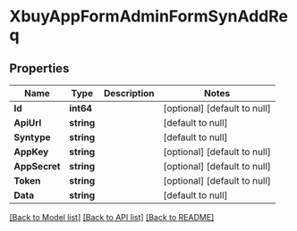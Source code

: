 # XbuyAppFormAdminFormSynAddReq

## Properties
Name | Type | Description | Notes
------------ | ------------- | ------------- | -------------
**Id** | **int64** |  | [optional] [default to null]
**ApiUrl** | **string** |  | [default to null]
**Syntype** | **string** |  | [default to null]
**AppKey** | **string** |  | [optional] [default to null]
**AppSecret** | **string** |  | [optional] [default to null]
**Token** | **string** |  | [optional] [default to null]
**Data** | **string** |  | [default to null]

[[Back to Model list]](../README.md#documentation-for-models) [[Back to API list]](../README.md#documentation-for-api-endpoints) [[Back to README]](../README.md)

